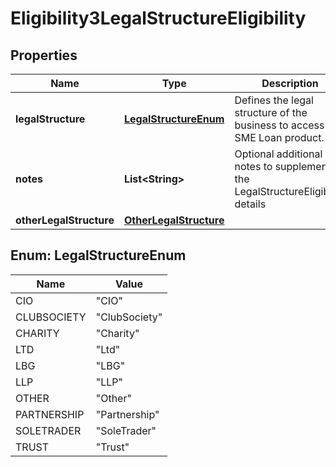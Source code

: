
# Eligibility3LegalStructureEligibility

## Properties
Name | Type | Description | Notes
------------ | ------------- | ------------- | -------------
**legalStructure** | [**LegalStructureEnum**](#LegalStructureEnum) | Defines the legal structure of the business to access the SME Loan product. |  [optional]
**notes** | **List&lt;String&gt;** | Optional additional notes to supplement the LegalStructureEligibility details |  [optional]
**otherLegalStructure** | [**OtherLegalStructure**](OtherLegalStructure.md) |  |  [optional]


<a name="LegalStructureEnum"></a>
## Enum: LegalStructureEnum
Name | Value
---- | -----
CIO | &quot;CIO&quot;
CLUBSOCIETY | &quot;ClubSociety&quot;
CHARITY | &quot;Charity&quot;
LTD | &quot;Ltd&quot;
LBG | &quot;LBG&quot;
LLP | &quot;LLP&quot;
OTHER | &quot;Other&quot;
PARTNERSHIP | &quot;Partnership&quot;
SOLETRADER | &quot;SoleTrader&quot;
TRUST | &quot;Trust&quot;




